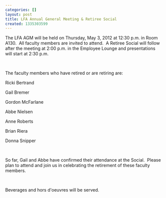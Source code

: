 ```yaml
---
categories: []
layout: post
title: LFA Annual General Meeting & Retiree Social
created: 1335303599
---
```

<p>The LFA AGM will be held on Thursday, May 3, 2012 at 12:30 p.m. in Room A130.&nbsp; All faculty members are invited to attend.&nbsp; A Retiree Social will follow after the meeting at 2:00 p.m. in the Employee Lounge and presentations will start at 2:30 p.m.</p>
<p>&nbsp;</p>
<p>The faculty members who have retired or are retiring are:</p>
<p>Ricki Bertrand</p>
<p>Gail Bremer</p>
<p>Gordon McFarlane</p>
<p>Abbe Nielsen</p>
<p>Anne Roberts</p>
<p>Brian Riera</p>
<p>Donna Snipper</p>
<p>&nbsp;</p>
<p>So far, Gail and Abbe have confirmed their attendance at the Social.&nbsp; Please plan to attend and join us in celebrating the retirement of these faculty members.</p>
<p>&nbsp;</p>
<p>Beverages and hors d&#39;oeuvres will be served.</p>
<p>&nbsp;</p>
<p>&nbsp;</p>
